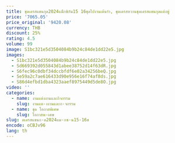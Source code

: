 ```yaml
---
title: ชุดเดรสแขนกุด2024แม็กซิกัน15 16ชุดไปงานเต้นรำ, ชุดเดรสหวานชุดเดรสแขนกุดแต่งพู่
price: '7065.05'
price_original: '9420.08'
currency: THB
discount: 25%
rating: 4.5
volume: 99
image: S1bc321e5d3504084b9b24c84de1dd22e5.jpg
images:
  - S1bc321e5d3504084b9b24c84de1dd22e5.jpg
  - Sd669392d055843d1abee38752d14f63dR.jpg
  - S6fec96c0dbf34dccbfdf6e02a34256beQ.jpg
  - Se59a2c7ae616433d90e956e16f74af8ds.jpg
  - S86d4efbd1dba4323aaef8975449d5de8O.jpg
video: ''
categories:
  - name: งานแต่งงานและกิจกรรม
    slug: งานแต-งงานและก-จกรรม
  - name: ชุด โอกาสพิเศษ
    slug: โอกาสพ-เศษ
slug: ดเดรสแขนก-ด2024แม-กซ-น15-16ช
encode: oCBJv96
lang: th
---
```

  